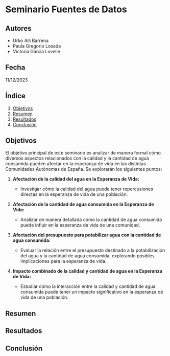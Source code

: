 # Seminario Fuentes de Datos

## Autores
- Urko Alli Barrena
- Paula Gregorio Losada
- Victoria Garcia Lovelle

## Fecha
  11/12/2023

## Índice
1. [Objetivos](#objetivos)
2. [Resumen](#resumen)
3. [Resultados](#resultados)
4. [Conclusión](#conclusión)

## Objetivos <a name="objetivos"></a>

El objetivo principal de este seminario es analizar de manera formal cómo diversos aspectos relacionados con la calidad y la cantidad de agua consumida pueden afectar en la esperanza de vida en las distintas Comunidades Autónomas de España. Se explorarán los siguientes puntos:

1. **Afectación de la calidad del agua en la Esperanza de Vida:**
   - Investigar cómo la calidad del agua puede tener repercusiones directas en la esperanza de vida de una población.

2. **Afectación de la cantidad de agua consumida en la Esperanza de Vida:**
   - Analizar de manera detallada cómo la cantidad de agua consumida puede influir en la esperanza de vida de una comunidad.

3. **Afectación del presupuesto para potabilizar agua con la cantidad de agua consumida:**
   - Evaluar la relación entre el presupuesto destinado a la potabilización del agua y la cantidad de agua consumida, explorando posibles implicaciones para la esperanza de vida.

4. **Impacto combinado de la calidad y cantidad de agua en la Esperanza de Vida:**
   - Estudiar cómo la interacción entre la calidad y cantidad de agua consumida puede tener un impacto significativo en la esperanza de vida de una población.

## Resumen <a name="resumen"></a>


## Resultados <a name="resultados"></a>


## Conclusión <a name="conclusión"></a>

